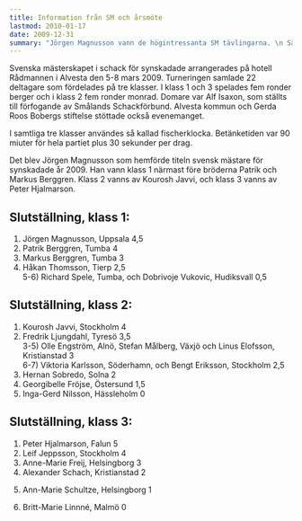```yaml
---
title: Information från SM och årsmöte
lastmod: 2010-01-17
date: 2009-12-31
summary: "Jörgen Magnusson vann de högintressanta SM tävlingarna. \n Så gick det i SM 2009 \n Information från årsmötet 2009"
---
```


Svenska mästerskapet i schack för synskadade arrangerades på hotell Rådmannen i Alvesta den 5-8 mars 2009. Turneringen samlade 22 deltagare som fördelades på tre klasser. I klass 1 och 3 spelades fem ronder berger och i klass 2 fem ronder monrad. Domare var Alf Isaxon, som ställts till förfogande av Smålands Schackförbund. Alvesta kommun och Gerda Roos Bobergs stiftelse stöttade också evenemanget. 

I samtliga tre klasser användes så kallad fischerklocka. Betänketiden var 90 miuter för hela partiet plus 30 sekunder per drag.

Det blev Jörgen Magnusson som hemförde titeln svensk mästare för synskadade år 2009. Han vann klass 1 närmast före bröderna Patrik och Markus Berggren. Klass 2 vanns av Kourosh Javvi, och klass 3 vanns av Peter Hjalmarson.

Slutställning, klass 1:
----------

1) Jörgen Magnusson, Uppsala 4,5  
2) Patrik Berggren, Tumba 4  
3) Markus Berggren, Tumba 3  
4) Håkan Thomsson, Tierp 2,5  
5-6) Richard Spele, Tumba, och Dobrivoje Vukovic, Hudiksvall 0,5

Slutställning, klass 2:
----------

1) Kourosh Javvi, Stockholm 4  
2) Fredrik Ljungdahl, Tyresö 3,5  
3-5) Olle Engström, Alnö, Stefan Målberg, Växjö och Linus Elofsson, Kristianstad 3  
6-7) Viktoria Karlsson, Söderhamn, och Bengt Eriksson, Stockholm 2,5  
8) Hernan Sobredo, Solna 2  
9) Georgibelle Fröjse, Östersund 1,5  
10) Inga-Gerd Nilsson, Hässleholm 0

Slutställning, klass 3:
----------

1) Peter Hjalmarson, Falun 5  
2) Leif Jeppsson, Stockholm 4  
3) Anne-Marie Freij, Helsingborg 3  
4) Alexander Schach, Kristianstad 2  
5. Ann-Marie Schultze, Helsingborg 1  
6) Britt-Marie Linnné, Malmö 0